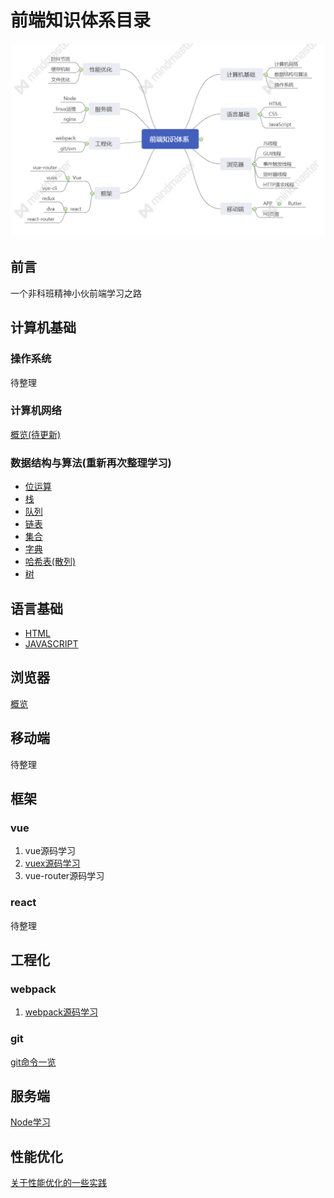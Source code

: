 # 前端知识体系目录

![](./assets/front.png)

## 前言
一个非科班精神小伙前端学习之路

## 计算机基础

### 操作系统
待整理

### 计算机网络
[概览(待更新)](./packages/docs/basic/net.md)

### 数据结构与算法(重新再次整理学习)

* [位运算](./packages/docs/data-structure-and-algorithm/bitOperation.md)
* [栈](./packages/docs/data-structure-and-algorithm/stack.js)
* [队列](./packages/docs/data-structure-and-algorithm/queue.js)
* [链表](./packages/docs/data-structure-and-algorithm/linkedList.js)
* [集合](./packages/docs/data-structure-and-algorithm/set.js)
* [字典](./packages/docs/data-structure-and-algorithm/dictionary.md)
* [哈希表(散列)](./packages/docs/data-structure-and-algorithm/hash.md)
* [树](./packages/docs/data-structure-and-algorithm/tree.md)

## 语言基础
* [HTML](./packages/docs/basic/html.md)
* [JAVASCRIPT](./packages/docs/basic/javascript.md)

## 浏览器
[概览](./packages/docs/basic/browser.md)

## 移动端
待整理

## 框架

### vue
1. vue源码学习
2. [vuex源码学习](./packages/code/vuex-src/readme.md)
3. vue-router源码学习

### react
待整理

## 工程化
### webpack
1. [webpack源码学习](./packages/code/webpack/readme.md)

### git
[git命令一览](./packages/docs/basic/git.md)

## 服务端
[Node学习](./packages/code/nodejs/nodejs.md)

## 性能优化
[关于性能优化的一些实践](./packages/docs/basic/performance-optimization.md)
